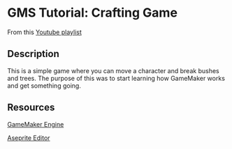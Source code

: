 # GMS Tutorial: Crafting Game

From this [Youtube playlist](https://www.youtube.com/playlist?list=PLUEcBPiXnlBwNjhLWzJAQJ78deyXRIIZl)

## Description

This is a simple game where you can move a character and break bushes and trees. The purpose of this was to start learning how GameMaker works and get something going.

## Resources

[GameMaker Engine](https://gamemaker.io/en)

[Aseprite Editor](https://www.aseprite.org/)
